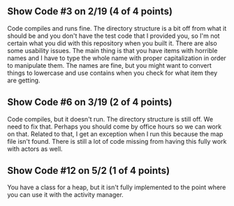 ## Show Code #3 on 2/19 (4 of 4 points)

Code compiles and runs fine. The directory structure is a bit off from what it should be and you don't have the
test code that I provided you, so I'm not certain what you did with this repository when you built it. There are also
some usability issues. The main thing is that you have items with horrible names and I have to type the whole name
with proper capitalization in order to manipulate them. The names are fine, but you might want to convert things to
lowercase and use contains when you check for what item they are getting.

## Show Code #6 on 3/19 (2 of 4 points)

Code compiles, but it doesn't run. The directory structure is still off. We need to fix that. Perhaps you should come by
office hours so we can work on that. Related to that, I get an exception when I run this because the map file isn't
found. There is still a lot of code missing from having this fully work with actors as well.

## Show Code #12 on 5/2 (1 of 4 points)

You have a class for a heap, but it isn't fully implemented to the point where you can use it with the activity manager.
